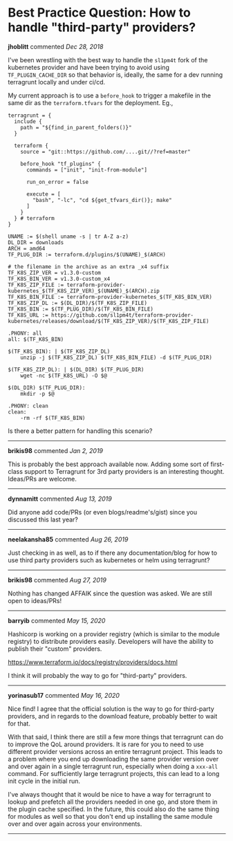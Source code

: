 # Best Practice Question: How to handle "third-party" providers?

**jhoblitt** commented *Dec 28, 2018*

I've been wrestling with the best way to handle the `sl1pm4t` fork of the kubernetes provider and have been trying to avoid using `TF_PLUGIN_CACHE_DIR` so that behavior is, ideally, the same for a dev running terragrunt locally and under ci/cd.

My current approach is to use a `before_hook` to trigger a makefile in the same dir as the `terraform.tfvars` for the deployment. Eg.,

```hcl
terragrunt = {
  include {
    path = "${find_in_parent_folders()}"
  }

  terraform {
    source = "git::https://github.com/....git//?ref=master"

    before_hook "tf_plugins" {
      commands = ["init", "init-from-module"]

      run_on_error = false

      execute = [
        "bash", "-lc", "cd ${get_tfvars_dir()}; make"
      ]
    }
  } # terraform
}
```

```make
UNAME := $(shell uname -s | tr A-Z a-z)
DL_DIR = downloads
ARCH = amd64
TF_PLUG_DIR := terraform.d/plugins/$(UNAME)_$(ARCH)

# the filename in the archive as an extra _x4 suffix
TF_K8S_ZIP_VER = v1.3.0-custom
TF_K8S_BIN_VER = v1.3.0-custom_x4
TF_K8S_ZIP_FILE := terraform-provider-kubernetes_$(TF_K8S_ZIP_VER)_$(UNAME)_$(ARCH).zip
TF_K8S_BIN_FILE := terraform-provider-kubernetes_$(TF_K8S_BIN_VER)
TF_K8S_ZIP_DL := $(DL_DIR)/$(TF_K8S_ZIP_FILE)
TF_K8S_BIN := $(TF_PLUG_DIR)/$(TF_K8S_BIN_FILE)
TF_K8S_URL := https://github.com/sl1pm4t/terraform-provider-kubernetes/releases/download/$(TF_K8S_ZIP_VER)/$(TF_K8S_ZIP_FILE)

.PHONY: all
all: $(TF_K8S_BIN)

$(TF_K8S_BIN): | $(TF_K8S_ZIP_DL)
	unzip -j $(TF_K8S_ZIP_DL) $(TF_K8S_BIN_FILE) -d $(TF_PLUG_DIR)

$(TF_K8S_ZIP_DL): | $(DL_DIR) $(TF_PLUG_DIR)
	wget -nc $(TF_K8S_URL) -O $@

$(DL_DIR) $(TF_PLUG_DIR):
	mkdir -p $@

.PHONY: clean
clean:
	-rm -rf $(TF_K8S_BIN)
```

Is there a better pattern for handling this scenario?
<br />
***


**brikis98** commented *Jan 2, 2019*

This is probably the best approach available now. Adding some sort of first-class support to Terragrunt for 3rd party providers is an interesting thought. Ideas/PRs are welcome.
***

**dynnamitt** commented *Aug 13, 2019*

Did anyone add code/PRs (or even blogs/readme's/gist) since you discussed this last year?
***

**neelakansha85** commented *Aug 26, 2019*

Just checking in as well, as to if there any documentation/blog for how to use third party providers such as kubernetes or helm using terragrunt?
***

**brikis98** commented *Aug 27, 2019*

Nothing has changed AFFAIK since the question was asked. We are still open to ideas/PRs!
***

**barryib** commented *May 15, 2020*

Hashicorp is working on a provider registry (which is similar to the module registry) to distribute providers easily. Developers will have the ability to publish their "custom" providers.

https://www.terraform.io/docs/registry/providers/docs.html

I think it will probably the way to go for "third-party" providers.
***

**yorinasub17** commented *May 16, 2020*

Nice find! I agree that the official solution is the way to go for third-party providers, and in regards to the download feature, probably better to wait for that.

With that said, I think there are still a few more things that terragrunt can do to improve the QoL around providers. It is rare for you to need to use different provider versions across an entire terragrunt project. This leads to a problem where you end up downloading the same provider version over and over again in a single terragrunt run, especially when doing a `xxx-all` command. For sufficiently large terragrunt projects, this can lead to a long init cycle in the initial run.

I've always thought that it would be nice to have a way for terragrunt to lookup and prefetch all the providers needed in one go, and store them in the plugin cache specified. In the future, this could also do the same thing for modules as well so that you don't end up installing the same module over and over again across your environments.
***

